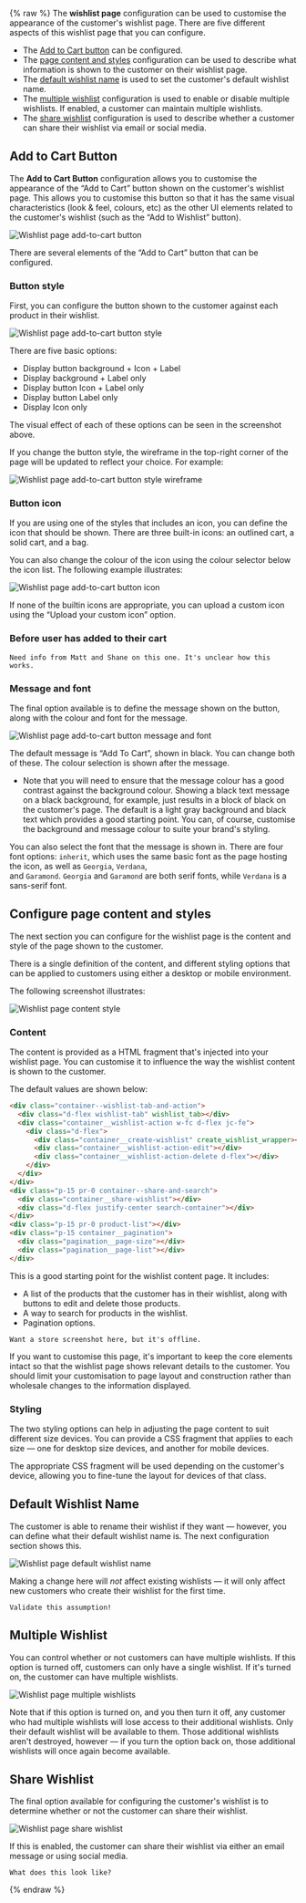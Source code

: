 {% raw %} 
The **wishlist page** configuration can be used to customise the appearance of the customer's wishlist page. There are five different aspects of this wishlist page that you can configure.

- The [Add to Cart button](#add-to-cart-button) can be configured.
- The [page content and styles](#configure-page-content-and-styles) configuration can be used to describe what information is shown to the customer on their wishlist page.
- The [default wishlist name](#default-wishlist-name) is used to set the customer's default wishlist name.
- The [multiple wishlist](#multiple-wishlist) configuration is used to enable or disable multiple wishlists. If enabled, a customer can maintain multiple wishlists.
- The [share wishlist](#share-wishlist) configuration is used to describe whether a customer can share their wishlist via email or social media.

## Add to Cart Button

The **Add to Cart Button** configuration allows you to customise the appearance of the “Add to Cart” button shown on the customer's wishlist page. This allows you to customise this button so that it has the same visual characteristics (look & feel, colours, etc) as the other UI elements related to the customer's wishlist (such as the “Add to Wishlist” button).

![Wishlist page add-to-cart button](assets/wishlist-page-add-to-cart-button.png)

There are several elements of the “Add to Cart” button that can be configured.

### Button style

First, you can configure the button shown to the customer against each product in their wishlist.

![Wishlist page add-to-cart button style](assets/wishlist-page-add-to-cart-button-style.png)

There are five basic options:

- Display button background + Icon + Label
- Display background + Label only
- Display button Icon + Label only
- Display button Label only
- Display Icon only

The visual effect of each of these options can be seen in the screenshot above.

If you change the button style, the wireframe in the top-right corner of the page will be updated to reflect your choice. For example:

![Wishlist page add-to-cart button style wireframe](assets/wishlist-page-add-to-cart-button-style-wireframe.png)

### Button icon

If you are using one of the styles that includes an icon, you can define the icon that should be shown. There are three built-in icons: an outlined cart, a solid cart, and a bag.

You can also change the colour of the icon using the colour selector below the icon list. The following example illustrates:

![Wishlist page add-to-cart button icon](assets/wishlist-page-add-to-cart-button-icon.png)

If none of the builtin icons are appropriate, you can upload a custom icon using the “Upload your custom icon” option.

### Before user has added to their cart

```ad-warning
Need info from Matt and Shane on this one. It's unclear how this works.
```

### Message and font

The final option available is to define the message shown on the button, along with the colour and font for the message.

![Wishlist page add-to-cart button message and font](assets/wishlist-page-add-to-cart-button-message-and-font.png)

The default message is “Add To Cart”, shown in black. You can change both of these. The colour selection is shown after the message.

- Note that you will need to ensure that the message colour has a good contrast against the background colour. Showing a black text message on a black background, for example, just results in a block of black on the customer's page. The default is a light gray background and black text which provides a good starting point. You can, of course, customise the background and message colour to suite your brand's styling.

You can also select the font that the message is shown in. There are four font options: `inherit`, which uses the same basic font as the page hosting the icon, as well as `Georgia`, `Verdana`, and `Garamond`. `Georgia` and `Garamond` are both serif fonts, while `Verdana` is a sans-serif font.

## Configure page content and styles

The next section you can configure for the wishlist page is the content and style of the page shown to the customer.

There is a single definition of the content, and different styling options that can be applied to customers using either a desktop or mobile environment.

The following screenshot illustrates:

![Wishlist page content style](assets/wishlist-page-content-style.png)

### Content

The content is provided as a HTML fragment that's injected into your wishlist page. You can customise it to influence the way the wishlist content is shown to the customer.

The default values are shown below:

```html
<div class="container--wishlist-tab-and-action">
  <div class="d-flex wishlist-tab" wishlist_tab></div>
  <div class="container__wishlist-action w-fc d-flex jc-fe">
    <div class="d-flex">
      <div class="container__create-wishlist" create_wishlist_wrapper></div>
      <div class="container__wishlist-action-edit"></div>
      <div class="container__wishlist-action-delete d-flex"></div>
    </div>
  </div>
</div>
<div class="p-15 pr-0 container--share-and-search">
  <div class="container__share-wishlist"></div>
  <div class="d-flex justify-center search-container"></div>
</div>
<div class="p-15 pr-0 product-list"></div>
<div class="p-15 container__pagination">
  <div class="pagination__page-size"></div>
  <div class="pagination__page-list"></div>
</div>
```

This is a good starting point for the wishlist content page. It includes:
- A list of the products that the customer has in their wishlist, along with buttons to edit and delete those products.
- A way to search for products in the wishlist.
- Pagination options.

```ad-warning
Want a store screenshot here, but it's offline.
```

If you want to customise this page, it's important to keep the core elements intact so that the wishlist page shows relevant details to the customer. You should limit your customisation to page layout and construction rather than wholesale changes to the information displayed.

### Styling

The two styling options can help in adjusting the page content to suit different size devices. You can provide a CSS fragment that applies to each size — one for desktop size devices, and another for mobile devices.

The appropriate CSS fragment will be used depending on the customer's device, allowing you to fine-tune the layout for devices of that class.

## Default Wishlist Name

The customer is able to rename their wishlist if they want — however, you can define what their default wishlist name is. The next configuration section shows this.

![Wishlist page default wishlist name](assets/wishlist-page-default-wishlist-name.png)

Making a change here will _not_ affect existing wishlists — it will only affect new customers who create their wishlist for the first time.

```ad-info
Validate this assumption!
```

## Multiple Wishlist

You can control whether or not customers can have multiple wishlists. If this option is turned off, customers can only have a single wishlist. If it's turned on, the customer can have multiple wishlists.

![Wishlist page multiple wishlists](assets/wishlist-page-multiple-wishlists.png)

Note that if this option is turned on, and you then turn it off, any customer who had multiple wishlists will lose access to their additional wishlists. Only their default wishlist will be available to them. Those additional wishlists aren't destroyed, however — if you turn the option back on, those additional wishlists will once again become available.

## Share Wishlist

The final option available for configuring the customer's wishlist is to determine whether or not the customer can share their wishlist.

![Wishlist page share wishlist](assets/wishlist-page-share-wishlist.png)

If this is enabled, the customer can share their wishlist via either an email message or using social media.

```ad-warning
What does this look like?
```
{% endraw %}